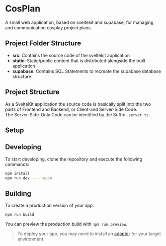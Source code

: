 # CosPlan

A small web application, based on sveltekit and supabase, for managing and communication cosplay project plans.

## Project Folder Structure

- **src**: Contains the source code of the sveltekit application
- **static**: Static/public content that is distributed alongside the built application
- **supabase**: Contains SQL Statements to recreate the supabase database structure

## Project Structure

As a SvelteKit application the source code is basically split into the two parts of Frontend and Backend, or Client-and Server-Side Code.  
The Server-Side-Only Code can be identified by the Suffix `.server.ts`.

## Setup

## Developing

To start developing, clone the repository and execute the following commands:

```bash
npm install
npm run dev -- --open
```

## Building

To create a production version of your app:

```bash
npm run build
```

You can preview the production build with `npm run preview`.

> To deploy your app, you may need to install an [adapter](https://kit.svelte.dev/docs/adapters) for your target environment.
